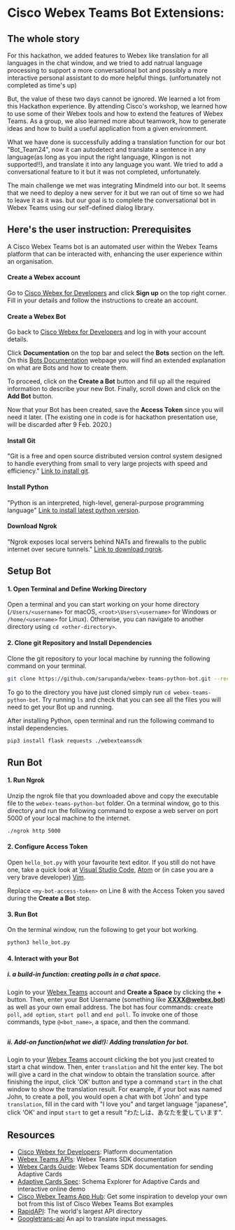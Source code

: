 # Cisco Webex Teams Bot Extensions:

## The whole story

For this hackathon, we added features to Webex like translation for all languages in the chat window, and we tried to add natrual language processing to support a more conversational bot and possibly a more interactive personal assistant to do more helpful things. (unfortunately not completed as time's up)

But, the value of these two days cannot be ignored. We learned a lot from this Hackathon experience. By attending Cisco's workshop, we learned how to use some of their Webex tools and how to extend the features of Webex Teams.
As a group, we also learned more about teamwork, how to generate ideas and how to build a useful application from a given environment.

What we have done is successfully adding a translation function for our bot "Bot_Team24",  now it can autodetect and translate a sentence in any language(as long as you input the right language, Klingon is not supported!!), and translate it into any language you want. We tried to add a conversational feature to it but it was not completed, unfortunately.

The main challenge we met was integrating Mindmeld into our bot. It seems that we need to deploy a new server for it but we ran out of time so we had to leave it as it was. but our goal is to complete the conversational bot in Webex Teams using our self-defined dialog library.




## Here's the user instruction: Prerequisites
A Cisco Webex Teams bot is an automated user within the Webex Teams platform that can be interacted with, enhancing the user experience within an organisation. 


#### Create a Webex account

Go to [Cisco Webex for Developers](https://developer.webex.com/) and click **Sign up** on the top right corner. Fill in your details and follow the instructions to create an account.

#### Create a Webex Bot

Go back to [Cisco Webex for Developers](https://developer.webex.com/) and log in with your account details.

Click **Documentation** on the top bar and select the **Bots** section on the left. On this [Bots Documentation](https://developer.webex.com/docs/bots) webpage you will find an extended explanation on what are Bots and how to create them.

To proceed, click on the **Create a Bot** button and fill up all the required information to describe your new Bot. Finally, scroll down and click on the **Add Bot** button.

Now that your Bot has been created, save the **Access Token** since you will need it later. (The existing one in code is for hackathon presentation use, will be discarded after 9 Feb. 2020.)

#### Install Git

"Git is a free and open source distributed version control system designed to handle everything from small to very large projects with speed and efficiency." [Link to install git](https://git-scm.com/download/).

#### Install Python

"Python is an interpreted, high-level, general-purpose programming language" [Link to install latest python version](https://www.python.org/downloads/).

#### Download Ngrok

"Ngrok exposes local servers behind NATs and firewalls to the public internet over secure tunnels." [Link to download ngrok](https://ngrok.com/download).

## Setup Bot

#### 1. Open Terminal and Define Working Directory

Open a terminal and you can start working on your home directory (`/Users/<username>` for macOS, `<root>\Users\<username>` for Windows or `/home/<username>` for Linux). Otherwise, you can navigate to another directory using `cd <other-directory>`.

#### 2. Clone git Repository and Install Dependencies

Clone the git repository to your local machine by running the following command on your terminal.

```sh
git clone https://github.com/sarupanda/webex-teams-python-bot.git --recursive
```

To go to the directory you have just cloned simply run `cd webex-teams-python-bot`. Try running `ls` and check that you can see all the files you will need to get your Bot up and running.

After installing Python, open terminal and run the following command to install dependencies.

```sh
pip3 install flask requests ./webexteamssdk
```

## Run Bot

#### 1. Run Ngrok

Unzip the ngrok file that you downloaded above and copy the executable file to the `webex-teams-python-bot` folder. On a terminal window, go to this directory and run the following command to expose a web server on port 5000 of your local machine to the internet.

```sh
./ngrok http 5000
```

#### 2. Configure Access Token

Open `hello_bot.py` with your favourite text editor. If you still do not have one, take a quick look at [Visual Studio Code](https://code.visualstudio.com/), [Atom](https://atom.io/) or (in case you are a very brave developer) [Vim](https://www.vim.org).

Replace `<my-bot-access-token>` on Line 8 with the Access Token you saved during the **Create a Bot** step.

#### 3. Run Bot

On the terminal window, run the following to get your bot working.

```sh
python3 hello_bot.py
```

#### 4. Interact with your Bot

##### i. a build-in function: creating polls in a chat space.
Login to your [Webex Teams](https://teams.webex.com/) account and **Create a Space** by clicking the **+** button. Then, enter your Bot Username (something like **XXXX@webex.bot**) as well as your own email address. The bot has four commands: `create poll`, `add option`, `start poll` and `end poll`. To invoke one of those commands, type `@<bot_name>`, a space, and then the command.
##
##### ii. Add-on function(what we did!): Adding translation for bot.
Login to your [Webex Teams](https://teams.webex.com/) account clicking the bot you just created to start a chat window. Then, enter `translation` and hit the enter key.  The bot will give a card in the chat window to obtain the translation source. after finishing the input, click 'OK' button and type a command `start` in the chat window to show the translation result.
For example, if your bot was named John, to create a poll, you would open a chat with bot 'John' and type `translation`, fill in the card with "I love you" and target language "japanese", click 'OK' and input `start` to get a result "わたしは、あなたを愛しています".

## Resources

* [Cisco Webex for Developers](https://developer.webex.com/docs/platform-introduction): Platform documentation
* [Webex Teams APIs](https://webexteamssdk.readthedocs.io/): Webex Teams SDK documentation
* [Webex Cards Guide](https://developer.webex.com/docs/api/guides/cards): Webex Teams SDK documentation for sending Adaptive Cards
* [Adaptive Cards Spec](https://adaptivecards.io/explorer/): Schema Explorer for Adaptive Cards and interactive online demo
* [Cisco Webex Teams App Hub](https://apphub.webex.com/categories): Get some inspiration to develop your own bot from this list of Cisco Webex Teams Bot examples
* [RapidAPI](https://rapidapi.com/): The world's largest API directory
* [Googletrans-api](https://py-googletrans.readthedocs.io/en/latest/) An api to translate input messages.